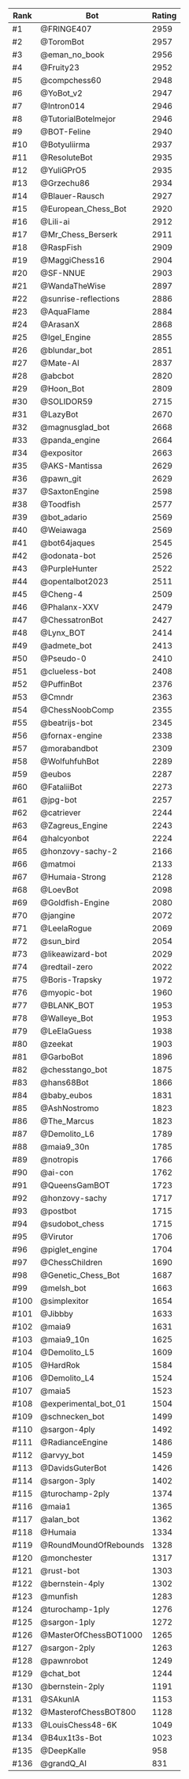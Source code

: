 Rank|Bot|Rating
---|---|---
#1|@FRINGE407|2959
#2|@ToromBot|2957
#3|@eman_no_book|2956
#4|@Fruity23|2952
#5|@compchess60|2948
#6|@YoBot_v2|2947
#7|@Intron014|2946
#8|@TutorialBotelmejor|2946
#9|@BOT-Feline|2940
#10|@Botyuliirma|2937
#11|@ResoluteBot|2935
#12|@YuliGPrO5|2935
#13|@Grzechu86|2934
#14|@Blauer-Rausch|2927
#15|@European_Chess_Bot|2920
#16|@Lili-ai|2912
#17|@Mr_Chess_Berserk|2911
#18|@RaspFish|2909
#19|@MaggiChess16|2904
#20|@SF-NNUE|2903
#21|@WandaTheWise|2897
#22|@sunrise-reflections|2886
#23|@AquaFlame|2884
#24|@ArasanX|2868
#25|@Igel_Engine|2855
#26|@blundar_bot|2851
#27|@Mate-AI|2837
#28|@abcbot|2820
#29|@Hoon_Bot|2809
#30|@SOLIDOR59|2715
#31|@LazyBot|2670
#32|@magnusglad_bot|2668
#33|@panda_engine|2664
#34|@expositor|2663
#35|@AKS-Mantissa|2629
#36|@pawn_git|2629
#37|@SaxtonEngine|2598
#38|@Toodfish|2577
#39|@bot_adario|2569
#40|@Weiawaga|2569
#41|@bot64jaques|2545
#42|@odonata-bot|2526
#43|@PurpleHunter|2522
#44|@opentalbot2023|2511
#45|@Cheng-4|2509
#46|@Phalanx-XXV|2479
#47|@ChessatronBot|2427
#48|@Lynx_BOT|2414
#49|@admete_bot|2413
#50|@Pseudo-0|2410
#51|@clueless-bot|2408
#52|@PuffinBot|2376
#53|@Cmndr|2363
#54|@ChessNoobComp|2355
#55|@beatrijs-bot|2345
#56|@fornax-engine|2338
#57|@morabandbot|2309
#58|@WolfuhfuhBot|2289
#59|@eubos|2287
#60|@FataliiBot|2273
#61|@jpg-bot|2257
#62|@catriever|2244
#63|@Zagreus_Engine|2243
#64|@halcyonbot|2224
#65|@honzovy-sachy-2|2166
#66|@matmoi|2133
#67|@Humaia-Strong|2128
#68|@LoevBot|2098
#69|@Goldfish-Engine|2080
#70|@jangine|2072
#71|@LeelaRogue|2069
#72|@sun_bird|2054
#73|@likeawizard-bot|2029
#74|@redtail-zero|2022
#75|@Boris-Trapsky|1972
#76|@myopic-bot|1960
#77|@BLANK_BOT|1953
#78|@Walleye_Bot|1953
#79|@LeElaGuess|1938
#80|@zeekat|1903
#81|@GarboBot|1896
#82|@chesstango_bot|1875
#83|@hans68Bot|1866
#84|@baby_eubos|1831
#85|@AshNostromo|1823
#86|@The_Marcus|1823
#87|@Demolito_L6|1789
#88|@maia9_30n|1785
#89|@notropis|1766
#90|@ai-con|1762
#91|@QueensGamBOT|1723
#92|@honzovy-sachy|1717
#93|@postbot|1715
#94|@sudobot_chess|1715
#95|@Virutor|1706
#96|@piglet_engine|1704
#97|@ChessChildren|1690
#98|@Genetic_Chess_Bot|1687
#99|@melsh_bot|1663
#100|@simplexitor|1654
#101|@Jibbby|1633
#102|@maia9|1631
#103|@maia9_10n|1625
#104|@Demolito_L5|1609
#105|@HardRok|1584
#106|@Demolito_L4|1524
#107|@maia5|1523
#108|@experimental_bot_01|1504
#109|@schnecken_bot|1499
#110|@sargon-4ply|1492
#111|@RadianceEngine|1486
#112|@arvyy_bot|1459
#113|@DavidsGuterBot|1426
#114|@sargon-3ply|1402
#115|@turochamp-2ply|1374
#116|@maia1|1365
#117|@alan_bot|1362
#118|@Humaia|1334
#119|@RoundMoundOfRebounds|1328
#120|@monchester|1317
#121|@rust-bot|1303
#122|@bernstein-4ply|1302
#123|@munfish|1283
#124|@turochamp-1ply|1276
#125|@sargon-1ply|1272
#126|@MasterOfChessBOT1000|1265
#127|@sargon-2ply|1263
#128|@pawnrobot|1249
#129|@chat_bot|1244
#130|@bernstein-2ply|1191
#131|@SAkunIA|1153
#132|@MasterofChessBOT800|1128
#133|@LouisChess48-6K|1049
#134|@B4ux1t3s-Bot|1023
#135|@DeepKalle|958
#136|@grandQ_AI|831
